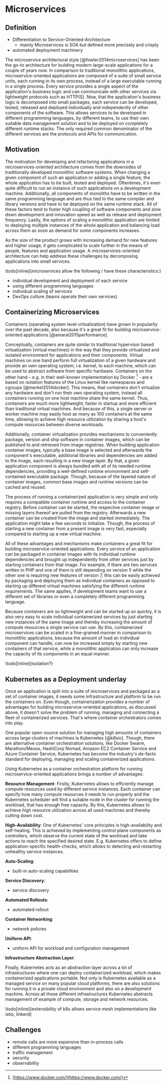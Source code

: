 # Microservices

## Definition

- Differentiation to Service-Oriented-Architecture
  - mainly Microservices is SOA but defined more precisely and crisply
- automated deployment machinery

The microservice architectural style [@fowler2014microservices] has been the go-to architecture for building modern large-scale applications for a couple of years now.
In comparison to traditional monolithic applications, microservice-oriented applications are composed of a suite of small service units, each running in its own process, instead of a large executable running in a single process.
Every service provides a single aspect of the application's business logic and can communicate with other services via lightweight protocols such as HTTP(S).
Now, that the application's business logic is decomposed into small packages, each service can be developed, tested, released and deployed individually and independently of other components of the software.
This allows services to be developed in different programming languages, by different teams, to use their own suitable data management solution and to be deployed on completely different runtime stacks.
The only required common denominator of the different services are the protocols and APIs for communication.

## Motivation

The motivation for developing and refactoring applications in a microservices-oriented architecture comes from the downsides of traditionally developed monolithic software systems.
When changing a given component of such an application or adding a single feature, the whole application has to be built, tested and deployed.
Oftentimes, it's even quite difficult to run an instance of such applications on a development machine.
Additionally, all components of monoliths have to be written in the same programming language and are thus tied to the same compiler and library versions and have to be deployed on the same runtime stack.
All of these factors tend to foster high coupling of software components and slow down development and innovation speed as well as release and deployment frequency.
Lastly, the options of scaling a monolithic application are limited to deploying multiple instances of the whole application and balancing load across them as soon as demand for some components increases.

As the size of the product grows with increasing demand for new features and higher usage, it gets complicated to scale further in the means of people, features and application usage.
A microservices-oriented architecture can help address these challenges by decomposing applications into small services.

\todo[inline]{microservices allow the following / have these characteristics:}

- individual development and deployment of each service
- using different programming languages
- individual scaling of services
- DevOps culture (teams operate their own services)

## Containerizing Microservices

Containers (operating system level virtualization) have grown in popularity over the past decade, also because it's a great fit for building microservice-oriented applications [@amaral2015performance].

Conceptually, containers are quite similar to traditional hypervisor based virtualization (virtual machines) in the way that they provide virtualized and isolated environment for applications and their components.
Virtual machines on one hand perform full virtualization of a given hardware and provide an own operating system, i.e. kernel, to each machine, which can be used to abstract software from specific hardware.
Containers on the other hand – e.g. in their well-known implementation by Docker [^docker] - are a based on isolation features of the Linux kernel like namespaces and cgroups [@merkel2014docker].
This means, that containers don't virtualize any hardware and don't run their own operating system, instead all containers running on one host machine share the same kernel.
Thus, containers are much more lightweight, faster in startup and more efficient than traditional virtual machines.
And because of this, a single server or worker machine may easily host as many as 100 containers at the same time, allowing to achieve high resource utilization by sharing a host's compute resources between diverse workloads.

Additionally, container virtualization provides mechanisms to conveniently package, version and ship software in container images, which can be published to and retrieved from image registries.
When building application container images, typically a base image is selected and afterwards the component's executable, additional libraries and dependencies are added to the image, each resulting in a new image layer.
By that, a given application component is always bundled with all of its needed runtime dependencies, providing a well-defined runtime environment and self-contained executable package.
Though, because of the layered nature of container images, common base images and runtime versions can be cached and reused.

The process of running a containerized application is very simple and only requires a compatible container runtime and access to the container registry.
Before container can be started, the respective container image or missing layers thereof are pulled from the registry.
Afterwards a new container can be created from the image and started immediately. The application might take a few seconds to initialize. Though, the process of starting a new container from a present image is very fast, especially compared to starting up a new virtual machine.

All of these advantages and mechanisms make containers a great fit for building microservice-oriented applications.
Every service of an application can be packaged in container images with its individual runtime dependencies and brought up independently from other services just by starting containers from that image.
For example, if there are two services written in PHP and one of them is still depending on version 5 while the other one is requiring new features of version 7, this can be easily achieved by packaging and deploying them as individual containers as opposed to starting up different virtual machines satisfying the different runtime requirements.
The same applies, if development teams want to use a different set of libraries or even a completely different programming language.

Because containers are so lightweight and can be started up so quickly, it is also very easy to scale individual containerized services by just starting new instances of the same image and thereby increasing the amount of compute resources a single service can use.
By this, containerized microservices can be scaled in a fine-grained manner in comparison to monolithic applications, because the amount of load an individual component can handle, can now be increased simply by starting new containers of that service, while a monolithic application can only increase the capacity of its components in an equal manner.

\todo[inline]{isolation?}

[^docker]: [https://www.docker.com/](https://www.docker.com/)

## Kubernetes as a Deployment underlay

Once an application is split into a suite of microservices and packaged as a set of container images, it needs some infrastructure and platform to be run the containers on.
Even though, containerization provides a number of advantages for building microservice-oriented applications, as discussed above, it doesn't solve the problem of running, managing and connecting a fleet of containerized services.
That's where container orchestrators comes into play.

One popular open-source solution for managing high amounts of containers across large clusters of machines is Kubernetes [@k8sio].
Though, there are alternative container orchestration solutions, like Docker Swarm, Marathon/Mesos, HashiCorp Nomad, Amazon EC2 Container Service and Azure Container Service, Kubernetes has become the industry's de-facto standard for deploying, managing and scaling containerized applications.

Using Kubernetes as a container orchestration platform for running microservice-oriented applications brings a number of advantages:

**Resource Management**: Firstly, Kubernetes allows to efficiently manage compute resources used by different service instances. Each container can specify how many compute resources it needs to run properly and the Kubernetes scheduler will find a suitable node in the cluster for running the workload, that has enough free capacity. By this, Kubernetes allows to achieve high resource utilization across all used machines and thereby cutting down cost.

**High-Availability**: One of Kubernetes' core principles is high-availability and self-healing. This is achieved by implementing control plane components as controllers, which observe the current state of the workload and take actions to reach the specified desired state. E.g. Kubernetes offers to define application-specific health-checks, which allows to detecting and restarting unhealthy service instances.

**Auto-Scaling**:

- built-in auto-scaling capabilities

**Service Discovery**:

- service discovery

**Automated Rollouts**:

- automated rollout

**Container Networking**:

- network policies

**Uniform API**:

- uniform API for workload and configuration management

**Infrastructure Abstraction Layer**:

Finally, Kubernetes acts as an abstraction layer across a lot of infrastructures where one can deploy containerized workload, which makes containerized applications portable.
Not only is Kubernetes available as a managed service on many popular cloud platforms, there are also solutions for running it in a private cloud environment and also on a development machine.
Across all these different infrastructures Kubernetes abstracts management of example of compute, storage and network resources.

\todo[inline]{extensibility of k8s allows service mesh implementations like istio, linkerd}

## Challenges

- remote calls are more expensive than in-process calls
- different programming languages
- traffic management
- security
- observability
